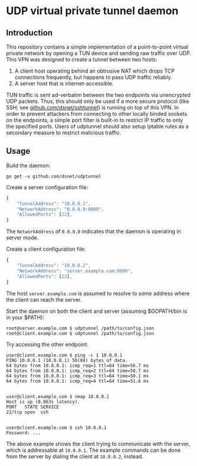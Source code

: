 # UDP virtual private tunnel daemon #

## Introduction ##

This repository contains a simple implementation of a point-to-point virtual
private network by opening a TUN device and sending raw traffic over UDP.
This VPN was designed to create a tunnel between two hosts:
1. A client host operating behind an obtrusive NAT which drops TCP connections
frequently, but happens to pass UDP traffic reliably.
2. A server host that is internet-accessible.

TUN traffic is sent ad-verbatim between the two endpoints via unencrypted
UDP packets. Thus, this should only be used if a more secure protocol
(like SSH; see [github.com/dsnet/sshtunnel](https://github.com/dsnet/sshtunnel))
is running on top of this VPN. In order to prevent attackers from connecting to
other locally binded sockets on the endpoints, a simple port filter is built-in
to restrict IP traffic to only the specified ports. Users of udptunnel should
also setup iptable rules as a secondary measure to restrict malicious traffic.

## Usage ##

Build the daemon:

```go get -u github.com/dsnet/udptunnel```

Create a server configuration file:

```javascript
{
	"TunnelAddress": "10.0.0.1",
	"NetworkAddress": "0.0.0.0:8000",
	"AllowedPorts": [22],
}
```

The `NetworkAddress` of `0.0.0.0` indicates that the daemon is operating in
server mode.

Create a client configuration file:

```javascript
{
	"TunnelAddress": "10.0.0.2",
	"NetworkAddress": "server.example.com:8000",
	"AllowedPorts": [22],
}
```

The host `server.example.com` is assumed to resolve to some address where the
client can reach the server.

Start the daemon on both the client and server (assuming $GOPATH/bin is in your $PATH):

```
root@server.example.com $ udptunnel /path/to/config.json
root@client.example.com $ udptunnel /path/to/config.json
```

Try accessing the other endpoint:
```
user@client.example.com $ ping -c 1 10.0.0.1
PING 10.0.0.1 (10.0.0.1) 56(84) bytes of data.
64 bytes from 10.0.0.1: icmp_req=1 ttl=64 time=56.7 ms
64 bytes from 10.0.0.1: icmp_req=2 ttl=64 time=58.7 ms
64 bytes from 10.0.0.1: icmp_req=3 ttl=64 time=50.1 ms
64 bytes from 10.0.0.1: icmp_req=4 ttl=64 time=51.6 ms


user@client.example.com $ nmap 10.0.0.1
Host is up (0.063s latency).
PORT   STATE SERVICE
22/tcp open  ssh


user@client.example.com $ ssh 10.0.0.1
Password: ...
```

The above example shows the client trying to communicate with the server,
which is addressable at `10.0.0.1`. The example commands can be done from the
server by dialing the client at `10.0.0.2`, instead.
